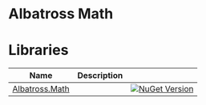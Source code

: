 # Albatross Math

# Libraries
|Name|Description||
|-|-|-|
|[Albatross.Math](./Albatross.Math)||[![NuGet Version](https://img.shields.io/nuget/v/Albatross.Math)](https://www.nuget.org/packages/Albatross.Math)|
